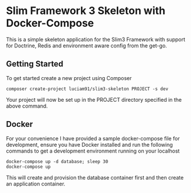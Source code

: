 # Slim Framework 3 Skeleton with Docker-Compose

This is a simple skeleton application for the Slim3 Framework with support for Doctrine, Redis and environment aware config from the get-go.

## Getting Started

To get started create a new project using Composer

`composer create-project luciam91/slim3-skeleton PROJECT -s dev`

Your project will now be set up in the PROJECT directory specified in the above command.

## Docker

For your convenience I have provided a sample docker-compose file for development, ensure you have Docker installed and run the following commands to get a development environment running on your localhost

```shell
docker-compose up -d database; sleep 30
docker-compose up
```

This will create and provision the database container first and then create an application container.